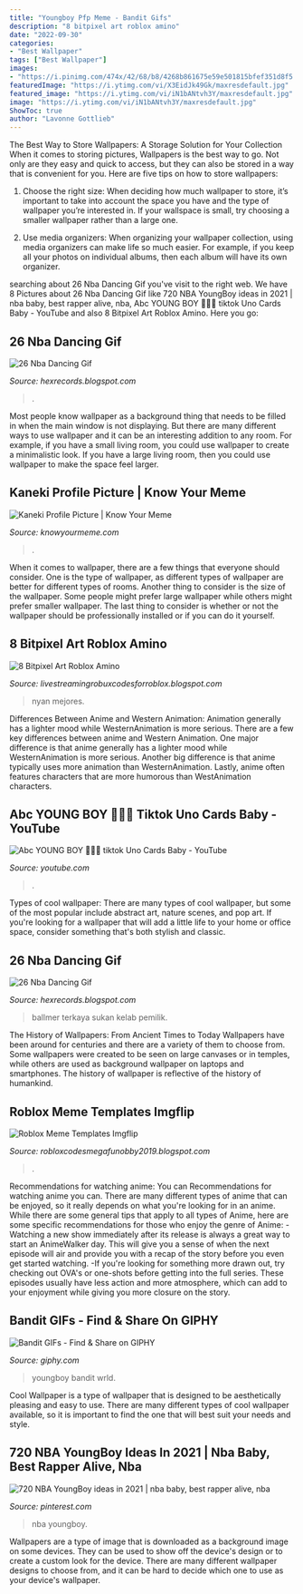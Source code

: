 ```yaml
---
title: "Youngboy Pfp Meme - Bandit Gifs"
description: "8 bitpixel art roblox amino"
date: "2022-09-30"
categories:
- "Best Wallpaper"
tags: ["Best Wallpaper"]
images:
- "https://i.pinimg.com/474x/42/68/b8/4268b861675e59e501815bfef351d8f5.jpg"
featuredImage: "https://i.ytimg.com/vi/X3EidJk49Gk/maxresdefault.jpg"
featured_image: "https://i.ytimg.com/vi/iN1bANtvh3Y/maxresdefault.jpg"
image: "https://i.ytimg.com/vi/iN1bANtvh3Y/maxresdefault.jpg"
ShowToc: true
author: "Lavonne Gottlieb"
---
```



The Best Way to Store Wallpapers: A Storage Solution for Your Collection
When it comes to storing pictures, Wallpapers is the best way to go. Not only are they easy and quick to access, but they can also be stored in a way that is convenient for you. Here are five tips on how to store wallpapers:
1) Choose the right size: When deciding how much wallpaper to store, it’s important to take into account the space you have and the type of wallpaper you’re interested in. If your wallspace is small, try choosing a smaller wallpaper rather than a large one.

2) Use media organizers: When organizing your wallpaper collection, using media organizers can make life so much easier. For example, if you keep all your photos on individual albums, then each album will have its own organizer.

	

		
searching about 26 Nba Dancing Gif you've visit to the right web. We have 8 Pictures about 26 Nba Dancing Gif like 720 NBA YoungBoy ideas in 2021 | nba baby, best rapper alive, nba, Abc YOUNG BOY 🤣😈😈 tiktok Uno Cards Baby - YouTube and also 8 Bitpixel Art Roblox Amino. Here you go:
		
    
## 26 Nba Dancing Gif

<img loading=lazy src="https://i.ytimg.com/vi/iN1bANtvh3Y/maxresdefault.jpg" onerror="this.onerror=null;this.src='https://tse3.mm.bing.net/th?id=OIP.rsM0Ggo3AFp4SNHNer3_tgHaEK&amp;pid=15.1';" alt="26 Nba Dancing Gif">

_Source: hexrecords.blogspot.com_

>. 

	

Most people know wallpaper as a background thing that needs to be filled in when the main window is not displaying. But there are many different ways to use wallpaper and it can be an interesting addition to any room. For example, if you have a small living room, you could use wallpaper to create a minimalistic look. If you have a large living room, then you could use wallpaper to make the space feel larger.

    
## Kaneki Profile Picture | Know Your Meme

<img loading=lazy src="https://i.kym-cdn.com/entries/icons/facebook/000/034/167/donny&#039;s_theme_cover.jpg" onerror="this.onerror=null;this.src='https://tse1.mm.bing.net/th?id=OIP.vFTc_DPhLdJ-Ikf6_yp64AHaEK&amp;pid=15.1';" alt="Kaneki Profile Picture | Know Your Meme">

_Source: knowyourmeme.com_

>. 

	

When it comes to wallpaper, there are a few things that everyone should consider. One is the type of wallpaper, as different types of wallpaper are better for different types of rooms. Another thing to consider is the size of the wallpaper. Some people might prefer large wallpaper while others might prefer smaller wallpaper. The last thing to consider is whether or not the wallpaper should be professionally installed or if you can do it yourself.

    
## 8 Bitpixel Art Roblox Amino

<img loading=lazy src="https://pm1.narvii.com/6225/9fe5a0ddee7154273d27a97fc0c3d5a5815cbd51_hq.jpg" onerror="this.onerror=null;this.src='https://tse3.mm.bing.net/th?id=OIP.eDzc_EnNtULGhxrXYUeDoQHaHa&amp;pid=15.1';" alt="8 Bitpixel Art Roblox Amino">

_Source: livestreamingrobuxcodesforroblox.blogspot.com_

>nyan mejores. 

	

Differences Between Anime and Western Animation: Animation generally has a lighter mood while WesternAnimation is more serious.
There are a few key differences between anime and Western Animation. One major difference is that anime generally has a lighter mood while WesternAnimation is more serious. Another big difference is that anime typically uses more animation than WesternAnimation. Lastly, anime often features characters that are more humorous than WestAnimation characters.

    
## Abc YOUNG BOY 🤣😈😈 Tiktok Uno Cards Baby - YouTube

<img loading=lazy src="https://i.ytimg.com/vi/X3EidJk49Gk/maxresdefault.jpg" onerror="this.onerror=null;this.src='https://tse3.mm.bing.net/th?id=OIP.Xpo8bnxcf-7anUZbo7HLAAHaEK&amp;pid=15.1';" alt="Abc YOUNG BOY 🤣😈😈 tiktok Uno Cards Baby - YouTube">

_Source: youtube.com_

>. 

	

Types of cool wallpaper:
There are many types of cool wallpaper, but some of the most popular include abstract art, nature scenes, and pop art. If you're looking for a wallpaper that will add a little life to your home or office space, consider something that's both stylish and classic.

    
## 26 Nba Dancing Gif

<img loading=lazy src="https://i.ytimg.com/vi/GWpuVaRtvns/maxresdefault.jpg" onerror="this.onerror=null;this.src='https://tse2.mm.bing.net/th?id=OIP.95q4GI6M0cn9o02O7M6cqAHaEK&amp;pid=15.1';" alt="26 Nba Dancing Gif">

_Source: hexrecords.blogspot.com_

>ballmer terkaya sukan kelab pemilik. 

	

The History of Wallpapers: From Ancient Times to Today
Wallpapers have been around for centuries and there are a variety of them to choose from. Some wallpapers were created to be seen on large canvases or in temples, while others are used as background wallpaper on laptops and smartphones. The history of wallpaper is reflective of the history of humankind.

    
## Roblox Meme Templates Imgflip

<img loading=lazy src="https://lh6.googleusercontent.com/proxy/C3MfWL8P8Dijt-ibqIGj2fxSl1gvcBt-DLK7UBJMR7YMVcYFlnVfeoCWHz_8rGUYSIXuU-A6D71Etdqg85zJWmI62mhEWBD4dq7_qBh1Qi61FEWRs_N95aAMREPA7TJpuT82-6ybIn4VgKE755LvqAu_Jp4=w1200-h630-p-k-no-nu" onerror="this.onerror=null;this.src='https://tse3.mm.bing.net/th?id=OIP.g4auqh_wYr5kI_3g659eKwHaJV&amp;pid=15.1';" alt="Roblox Meme Templates Imgflip">

_Source: robloxcodesmegafunobby2019.blogspot.com_

>. 

	

Recommendations for watching anime: You can
Recommendations for watching anime you can. There are many different types of anime that can be enjoyed, so it really depends on what you're looking for in an anime. While there are some general tips that apply to all types of Anime, here are some specific recommendations for those who enjoy the genre of Anime: 
-Watching a new show immediately after its release is always a great way to start an AnimeWalker day. This will give you a sense of when the next episode will air and provide you with a recap of the story before you even get started watching. 
-If you're looking for something more drawn out, try checking out OVA's or one-shots before getting into the full series. These episodes usually have less action and more atmosphere, which can add to your enjoyment while giving you more closure on the story.

    
## Bandit GIFs - Find &amp; Share On GIPHY

<img loading=lazy src="https://media3.giphy.com/media/VGWWBPD752BkEKPHos/200_s.gif?cid=790b761198870c5dc85c880dbb7806c1aac710744045e47a&amp;rid=200_s.gif" onerror="this.onerror=null;this.src='https://tse3.mm.bing.net/th?id=OIP.gWcmBSfVhKx3fFFg6aZluQAAAA&amp;pid=15.1';" alt="Bandit GIFs - Find &amp; Share on GIPHY">

_Source: giphy.com_

>youngboy bandit wrld. 

	

Cool Wallpaper is a type of wallpaper that is designed to be aesthetically pleasing and easy to use. There are many different types of cool wallpaper available, so it is important to find the one that will best suit your needs and style.

    
## 720 NBA YoungBoy Ideas In 2021 | Nba Baby, Best Rapper Alive, Nba

<img loading=lazy src="https://i.pinimg.com/474x/42/68/b8/4268b861675e59e501815bfef351d8f5.jpg" onerror="this.onerror=null;this.src='https://tse1.mm.bing.net/th?id=OIP.blCbUBlXofBDWfBHnLn7xgAAAA&amp;pid=15.1';" alt="720 NBA YoungBoy ideas in 2021 | nba baby, best rapper alive, nba">

_Source: pinterest.com_

>nba youngboy. 

	

Wallpapers are a type of image that is downloaded as a background image on some devices. They can be used to show off the device's design or to create a custom look for the device. There are many different wallpaper designs to choose from, and it can be hard to decide which one to use as your device's wallpaper.

